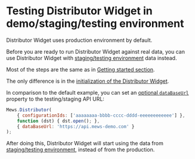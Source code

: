# Testing Distributor Widget in demo/staging/testing environment

Distributor Widget uses production environment by default.

Before you are ready to run Distributor Widget against real data, you can use Distributor Widget with [staging/testing environment](../../distributor-api-v1/environments.md) data instead.

Most of the steps are the same as in [Getting started section](../getting-started.md).

The only difference is in the [initialization of the Distributor Widget](../getting-started.md#initialize-distributor-widget).

In comparison to the default example, you can set an [optional `dataBaseUrl`](../reference.md#string-databaseurl) property to the testing/staging API URL:

```javascript
Mews.Distributor(
    { configurationIds: ['aaaaaaaa-bbbb-cccc-dddd-eeeeeeeeeeee'] },
    function (dst) { dst.open(); },
    { dataBaseUrl: 'https://api.mews-demo.com' }
);
```

After doing this, Distributor Widget will start using the data from [staging/testing environment](../../distributor-api-v1/environments.md), instead of from the production.
